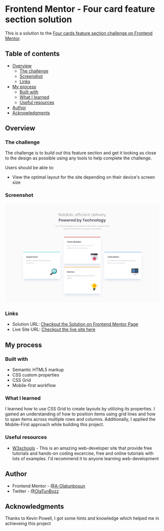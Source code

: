 # Frontend Mentor - Four card feature section solution

This is a solution to the [Four cards feature section challenge on Frontend Mentor](https://www.frontendmentor.io/challenges/four-card-feature-section-weK1eFYK).

## Table of contents

- [Overview](#overview)
  - [The challenge](#the-challenge)
  - [Screenshot](#screenshot)
  - [Links](#links)
- [My process](#my-process)
  - [Built with](#built-with)
  - [What I learned](#what-i-learned)
  - [Useful resources](#useful-resources)
- [Author](#author)
- [Acknowledgments](#acknowledgments)

## Overview

### The challenge

The challenge is to build out this feature section and get it looking as close to the design as possible using any tools to help complete the challenge.

Users should be able to:

- View the optimal layout for the site depending on their device's screen size

### Screenshot

![](./design/desktop-design.jpg)

### Links

- Solution URL: [Checkout the Solution on Frontend Mentor Page](https://www.frontendmentor.io/solutions/four-cards-feature-section-using-css-grid-FOX8zApPXR)
- Live Site URL: [Checkout the live site here](https://fourcards-featuresections.netlify.app/)

## My process

### Built with

- Semantic HTML5 markup
- CSS custom properties
- CSS Grid
- Mobile-first workflow

### What I learned

I learned how to use CSS Grid to create layouts by utilizing its properties. I gained an understanding of how to position items using grid lines and how to span items across multiple rows and columns. Additionally, I applied the Mobile-First approach while building this project.

### Useful resources

- [W3schools](https://www.w3schools.com/) - This is an amazing web-developer site that provide free tutorials and hands-on coding excercise, free and online tutorials with lots of examples. I'd recommend it to anyone learning web-development

## Author

- Frontend Mentor - [@A-Olatunbosun](https://www.frontendmentor.io/profile/A-Olatunbosun)
- Twitter - [@OlaTunBozz](https://x.com/OlaTunBozz)

## Acknowledgments

Thanks to Kevin Powell, I got some hints and knowledge which helped me in achieveing this project
